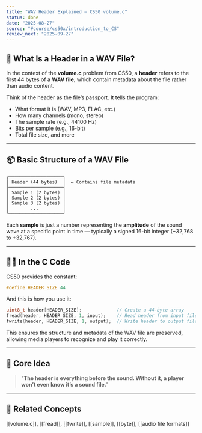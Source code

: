 ```yaml
---
title: "WAV Header Explained — CS50 volume.c"
status: done
date: "2025-08-27"
source: "#course/cs50x/introduction_to_CS"
review_next: "2025-09-27"
---
```


## 🧠 What Is a Header in a WAV File?

In the context of the **volume.c** problem from CS50, a **header** refers to the first 44 bytes of a **WAV file**, which contain metadata about the file rather than audio content.

Think of the header as the file’s passport. It tells the program:

- What format it is (WAV, MP3, FLAC, etc.)
- How many channels (mono, stereo)
- The sample rate (e.g., 44100 Hz)
- Bits per sample (e.g., 16-bit)
- Total file size, and more

---

## 📦 Basic Structure of a WAV File

```ascii
┌────────────────────┐
│ Header (44 bytes)  │  ← Contains file metadata
├────────────────────┤
│ Sample 1 (2 bytes) │
│ Sample 2 (2 bytes) │
│ Sample 3 (2 bytes) │
│        ...         │
└────────────────────┘
```

Each **sample** is just a number representing the **amplitude** of the sound wave at a specific point in time — typically a signed 16-bit integer (−32,768 to +32,767).

---

## 🧑‍💻 In the C Code

CS50 provides the constant:

```c
#define HEADER_SIZE 44
```

And this is how you use it:

```c
uint8_t header[HEADER_SIZE];             // Create a 44-byte array
fread(header, HEADER_SIZE, 1, input);    // Read header from input file
fwrite(header, HEADER_SIZE, 1, output);  // Write header to output file
```

This ensures the structure and metadata of the WAV file are preserved, allowing media players to recognize and play it correctly.

---

## 🧠 Core Idea

> "**The header is everything before the sound. Without it, a player won’t even know it’s a sound file.**"

---

## 🔗 Related Concepts

[[volume.c]], [[fread]], [[fwrite]], [[sample]], [[byte]], [[audio file formats]]
